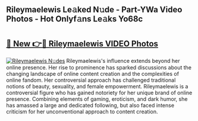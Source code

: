 ## Rileymaelewis Le𝚊ked N𝚞de - Part-YWa Video Photos - Hot Onlyf𝚊ns Le𝚊ks Yo68c

# <h2><a href="http://ab35810.deff.icu/?id=Rileymaelewis">🔗 New 👉🔴 Rileymaelewis VIDEO Photos</a></h2>

[![Rileymaelewis N𝚞des](https://i.imgur.com/rIISA9y.gif)](http://ab35810.deff.icu/?id=Rileymaelewis)
Rileymaelewis's influence extends beyond her online presence. Her rise to prominence has sparked discussions about the changing landscape of online content creation and the complexities of online fandom. Her controversial approach has challenged traditional notions of beauty, sexuality, and female empowerment. Rileymaelewis is a controversial figure who has gained notoriety for her unique brand of online presence. Combining elements of gaming, eroticism, and dark humor, she has amassed a large and dedicated following, but also faced intense criticism for her unconventional approach to content creation.
